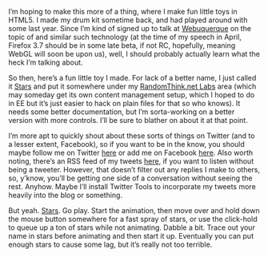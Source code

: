 I’m hoping to make this more of a thing, where I make fun little toys in HTML5. I made my drum kit sometime back, and had played around with <canvas> some last year. Since I’m kind of signed up to talk at [Webuquerque][1] on the topic of <canvas> and similar such technology (at the time of my speech in April, Firefox 3.7 should be in some late beta, if not RC, hopefully, meaning WebGL will soon be upon us), well, I should probably actually learn what the heck I’m talking about.

So then, here’s a fun little toy I made. For lack of a better name, I just called it [Stars][2] and put it somewhere under my [RandomThink.net Labs][3] area (which may someday get its own content management setup, which I hoped to do in EE but it’s just easier to hack on plain files for that so who knows). It needs some better documentation, but I’m sorta-working on a better version with more controls. I’ll be sure to blather on about it at that point.

I’m more apt to quickly shout about these sorts of things on Twitter (and to a lesser extent, Facebook), so if you want to be in the know, you should maybe follow me on Twitter [here][4] or add me on Facebook [here][5]. Also worth noting, there’s an RSS feed of my tweets [here][6], if you want to listen without being a tweeter. However, that doesn’t filter out any replies I make to others, so, y’know, you’ll be getting one side of a conversation without seeing the rest. Anyhow. Maybe I’ll install Twitter Tools to incorporate my tweets more heavily into the blog or something.

But yeah. [Stars][2]. Go play. Start the animation, then move over and hold down the mouse button somewhere for a fast spray of stars, or use the click-hold to queue up a ton of stars while not animating. Dabble a bit. Trace out your name in stars before animating and then start it up. Eventually you can put enough stars to cause some lag, but it’s really not too terrible.

 [1]: http://webuquerque.com/
 [2]: http://www.randomthink.net/labs/canvas/stars/
 [3]: http://www.randomthink.net/labs/
 [4]: http://twitter.com/brianarn
 [5]: http://www.facebook.com/brianarn
 [6]: http://twitter.com/statuses/user_timeline/118963.rss
